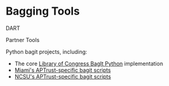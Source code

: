 # Bagging Tools

DART

Partner Tools

Python bagit projects, including:

* The core [Library of Congress BagIt Python](https://github.com/LibraryOfCongress/bagit-python) implementation
* [Miami's APTrust-specific bagit scripts](https://github.com/UMiamiLibraries/APTrust-Bagit)
* [NCSU's APTrust-specific bagit scripts](https://github.com/NCSU-Libraries/APTrust-Bagit)

